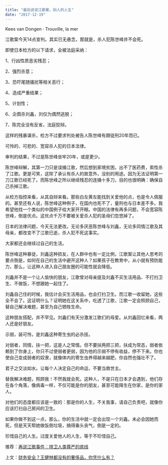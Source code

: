 ```yaml
---
title: "最后说说江歌案，别人的人生"
date: "2017-12-19"
---
```


Kees van Dongen · Trouville, la mer

江歌案今天14点宣判。其实已无悬念，那就是，杀人犯陈世峰并不会死。

即使日本检方的以下请求，全被法庭采纳：

1、行凶性质恶劣残忍；

2、强烈杀意；

3、恐吓尾随骚扰等相关恶行；

4、造成严重结果；

5、计划性；

6、企图杀刘鑫，刘仅为偶然逃脱；

7、陈完全没有反省，法庭狡辩。

这样的残暴谋杀，检方不过要求判处被告人陈世峰有期徒刑20年而已。

可怜的、可悲的、宽容杀人犯的日本法律。

审判的结果，不过是陈世峰坐牢20年，或是更少。

陈世峰辩解，其第一刀只是误捅江歌，然后想到家境贫困，出不了医药费，索性杀了江歌。更是可笑，这除了承认有杀人的故意外，没别的用途。因为无法证明第一刀江歌已经死了。而陈世峰之所以继续残忍的连捅十多刀，目的也很明确：确保自己杀掉江歌。

从检方指控来看，从其自辩来看。那些白左黄左能找到关爱他的点，也是令人佩服的。甚至还有人说，陈世峰这种例子，在国内也死不了，量刑也与日本差不多。我希望他找一个类似的中国例子给大家开开眼。中国的法律有再多问题，不会宽容陈世峰，倒是优点。这优点千万不要被关爱杀人犯的圣母们忽悠掉了。

日本的法律问题，今天无法更改。无论多厌恶陈世峰与刘鑫，无论多同情江歌及其母亲，都改变不了江歌已逝，杀人犯不死这事实。

大家都还会继续过自己的生活。

陈世峰这种暴徒，刘鑫这种损友，在人群中也有一定比例，江歌案让其他人思考的要点倒是，如何在自己的生活中避开这种人？如果孩子在教育中，从小就有预防能力，那么，让这种人进入自己朋友圈的可能性就会降低。

刘鑫并不是一个让人愉快的朋友，江歌曾对母亲提及刘鑫不买生活用品、不打扫卫生、不做饭，不想跟她一起住了。

刘鑫自己住的时候，我估计会买生活用品，也会打扫卫生。而江歌一收留她，这些全不会了。这证明什么？证明她在这关系中，吃透了江歌，江歌一定会照顾自己，替自己解决难题，甚至为自己牺牲生命。

这种朋友搭配，并不罕见。刘鑫们有天分激发江歌们的母爱。从刘鑫回忆来看，两人还是好朋友。

示弱，装可怜，是刘鑫这种寄生虫的必杀技。

对弱者，同情，扶一把，这是人之常情。但不要扶两把三把，扶成为常态，弱者依赖到了你身上，你只不过使弱者更弱，因为他的示弱不停有收益，停不下来。你也使自己变成弱者的奴隶，就像体内的寄生虫养得越来越肥，你自然也强壮不了。

君子之交淡如水。让每个人决定自己的命运，不要当救世主。

替我解决难题，照顾我！不然我就会死。这种人，不是只在日本才会遇到，他们存在各个角落，像病毒一样，不仅可能是你的朋友，甚至可能降生在你家，是你的家人。

对他们的态度都应该是一致的：那是你的人生，不关我事，请自己负责吧，就像你应该打扫自己房间的卫生。

如果你做不到这一点，那么，你的生活中就一定会出现一个刘鑫。未必会因她而死，但是天天帮她做饭倒垃圾，搞得垂头丧气，倒是一定的。

珍惜自己的人生。过度关爱他人的人生，等于不珍惜自己。

推荐：[再说江歌事件：捍卫人类尊严的底线](http://mp.weixin.qq.com/s?__biz=MjM5NDU0Mjk2MQ==&mid=2651623901&idx=1&sn=0f78eee651ffeeda09dd11b4a988d3f1&chksm=bd7e15c38a099cd5ee8310d9db69736ed6c8176cc048d9f43902a6eea13f32cd4a25edb9e728&scene=21#wechat_redirect)

上文：[财务安全？王健林都没有的奢侈品，你凭什么有？](http://mp.weixin.qq.com/s?__biz=MjM5NDU0Mjk2MQ==&mid=2651624644&idx=1&sn=91ff4db0a3d6ffe84a86a95fb0147d03&chksm=bd7e10da8a0999cc4ea767339a2c4a2e61d87519c926c6346f38b8d36761bca70328f5ccd742&scene=21#wechat_redirect)
